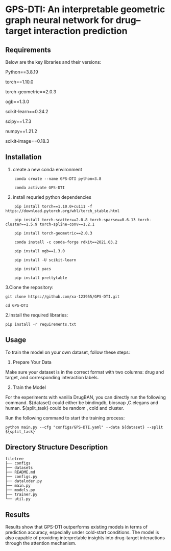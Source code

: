 # GPS-DTI: An interpretable geometric graph neural network for drug–target interaction prediction

## Requirements


Below are the key libraries and their versions:

  Python==3.8.19
  
  torch==1.10.0

  torch-geometric==2.0.3

  ogb==1.3.0

  scikit-learn==0.24.2

  scipy==1.7.3

  numpy==1.21.2

  scikit-image==0.18.3

## Installation

1. create a new conda environment
```  
    conda create --name GPS-DTI python=3.8

    conda activate GPS-DTI
```
2. install requried python dependencies
```
    pip install torch==1.10.0+cu111 -f https://download.pytorch.org/whl/torch_stable.html
     
    pip install torch-scatter==2.0.8 torch-sparse==0.6.13 torch-cluster==1.5.9 torch-spline-conv==1.2.1
   
    pip install torch-geometric==2.0.3
   
    conda install -c conda-forge rdkit==2021.03.2
   
    pip install ogb==1.3.0
   
    pip install -U scikit-learn
   
    pip install yacs
   
    pip install prettytable
```

3.Clone the repository:

    git clone https://github.com/xa-123955/GPS-DTI.git

    cd GPS-DTI

2.Install the required libraries:

    pip install -r requirements.txt

## Usage

To train the model on your own dataset, follow these steps:

1. Prepare Your Data
   
Make sure your dataset is in the correct format with two columns: drug and target, and corresponding interaction labels.

2. Train the Model

For the experiments with vanilla DrugBAN, you can directly run the following command. ${dataset} could either be bindingdb, biosnap ,C.elegans and human. ${split_task} could be random , cold and cluster.

Run the following command to start the training process:

    python main.py --cfg "configs/GPS-DTI.yaml" --data ${dataset} --split ${split_task}
    
## Directory Structure Description

```
filetree 
├── configs
├── datasets
├── README.md
├── configs.py
├── dataloder.py
├── main.py
├── models.py
├── trainer.py
└── util.py

```


## Results

Results show that GPS-DTI outperforms existing models in terms of prediction accuracy, especially under cold-start conditions. The model is also capable of providing interpretable insights into drug-target interactions through the attention mechanism.
